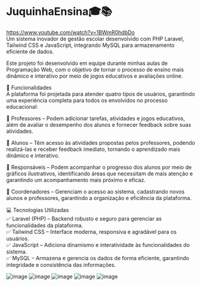 # JuquinhaEnsina🎓📚
https://www.youtube.com/watch?v=1BWmR0hdbDo<br>
Um sistema inovador de gestão escolar desenvolvido com PHP Laravel, Tailwind CSS e JavaScript, integrando MySQL para armazenamento eficiente de dados.

Este projeto foi desenvolvido em equipe durante minhas aulas de Programação Web, com o objetivo de tornar o processo de ensino mais dinâmico e interativo por meio de jogos educativos e avaliações online.

🌟 Funcionalidades<br>
A plataforma foi projetada para atender quatro tipos de usuários, garantindo uma experiência completa para todos os envolvidos no processo educacional:<br>

🔹 Professores – Podem adicionar tarefas, atividades e jogos educativos, além de avaliar o desempenho dos alunos e fornecer feedback sobre suas atividades.<br>

🔹 Alunos – Têm acesso às atividades propostas pelos professores, podendo realizá-las e receber feedback imediato, tornando o aprendizado mais dinâmico e interativo.<br>

🔹 Responsáveis – Podem acompanhar o progresso dos alunos por meio de gráficos ilustrativos, identificando áreas que necessitam de mais atenção e garantindo um acompanhamento mais próximo e eficaz.<br>

🔹 Coordenadores – Gerenciam o acesso ao sistema, cadastrando novos alunos e professores, garantindo a organização e eficiência da plataforma.<br>

💻 Tecnologias Utilizadas<br>
✅ Laravel (PHP) – Backend robusto e seguro para gerenciar as funcionalidades da plataforma.<br>
✅ Tailwind CSS – Interface moderna, responsiva e agradável para os usuários.<br>
✅ JavaScript – Adiciona dinamismo e interatividade às funcionalidades do sistema.<br>
✅ MySQL – Armazena e gerencia os dados de forma eficiente, garantindo integridade e consistência das informações.<br>

![image](https://github.com/user-attachments/assets/51aed134-1860-4cc1-8ff3-ec6ff18f09d8)
![image](https://github.com/user-attachments/assets/dd23d0b3-e6eb-4fc3-b277-8ff1905fcb53)
![image](https://github.com/user-attachments/assets/b807210c-56c7-4dae-9f93-acb4c799351f)
![image](https://github.com/user-attachments/assets/5ead9b05-8637-44c8-a850-94d3e5b16a95)
![image](https://github.com/user-attachments/assets/2473222f-3e2a-4db9-a5c6-881beab55dd7)








